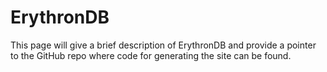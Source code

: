 # ErythronDB
This page will give a brief description of ErythronDB and provide a pointer to the GitHub repo where code for generating the site can be found.
